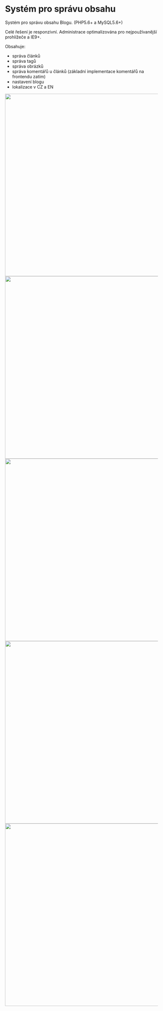 # Systém pro správu obsahu

Systém pro správu obsahu Blogu.
(PHP5.6+ a MySQL5.6+)

Celé řešení je responzivní.
Administrace optimalizována pro nejpoužívanější prohlížeče a IE9+.

Obsahuje:
- správa článků
- správa tagů
- správa obrázků
- správa komentářů u článků (základní implementace komentářů na frontendu zatím)
- nastavení blogu
- lokalizace v CZ a EN

<img src="http://alestichava.cz/github-images/blog-cms/articles_overview1.png" width="600">
<img src="http://alestichava.cz/github-images/blog-cms/article_edit1.png" width="600">
<img src="http://alestichava.cz/github-images/blog-cms/images1.png" width="600">
<img src="http://alestichava.cz/github-images/blog-cms/tags1.png" width="600">
<img src="http://alestichava.cz/github-images/blog-cms/options1.png" width="600">